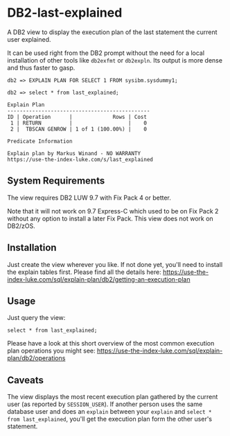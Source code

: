 DB2-last-explained
==================

A DB2 view to display the execution plan of the last statement the current user explained.

It can be used right from the DB2 prompt without the need for a local installation of other tools like `db2exfmt` or `db2expln`. Its output is more dense and thus faster to gasp.


```
db2 => EXPLAIN PLAN FOR SELECT 1 FROM sysibm.sysdummy1;

db2 => select * from last_explained;

Explain Plan                                                                                        
----------------------------------------------
ID | Operation      |             Rows | Cost                                                       
 1 | RETURN         |                  |    0                                                       
 2 |  TBSCAN GENROW | 1 of 1 (100.00%) |    0                                                       
                                                                                                    
Predicate Information                                                                               
                                                                                                    
Explain plan by Markus Winand - NO WARRANTY                                                         
https://use-the-index-luke.com/s/last_explained 
```

System Requirements
-------------------

The view requires DB2 LUW 9.7 with Fix Pack 4 or better.

Note that it will not work on 9.7 Express-C which used to be on Fix Pack 2 without any option to install a later Fix Pack. This view does not work on DB2/zOS.

Installation
------------

Just create the view wherever you like. If not done yet, you'll need to install the explain tables first. Please find all the details here: https://use-the-index-luke.com/sql/explain-plan/db2/getting-an-execution-plan

Usage
-----

Just query the view:

    select * from last_explained;
    
Please have a look at this short overview of the most common execution plan operations you might see: https://use-the-index-luke.com/sql/explain-plan/db2/operations
  
Caveats
-------

The view displays the most recent execution plan gathered by the current user (as reported by `SESSION_USER`). If another person uses the same database user and does an `explain` between your `explain` and `select * from last_explained`, you'll get the execution plan form the other user's statement.


